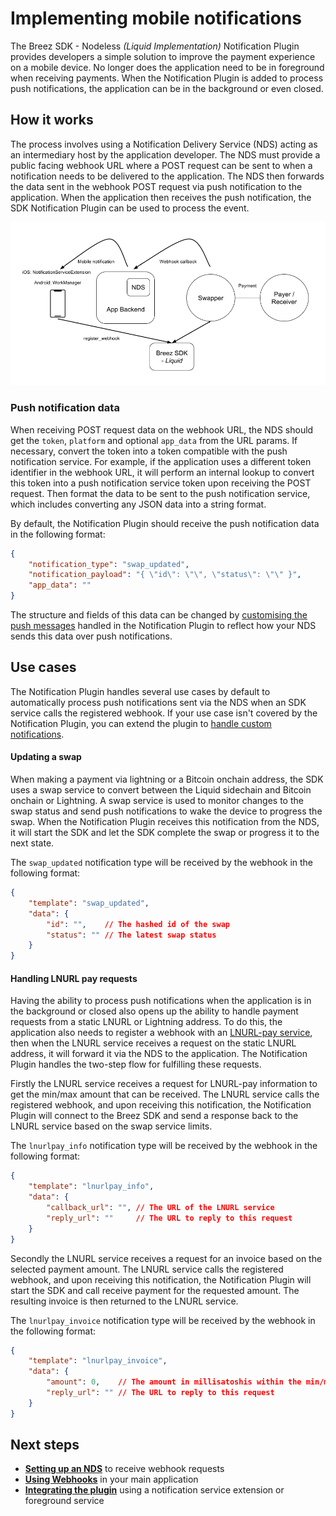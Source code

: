 # Implementing mobile notifications

The Breez SDK - Nodeless *(Liquid Implementation)* Notification Plugin provides developers a simple solution to improve the payment experience on a mobile device. No longer does the application need to be in foreground when receiving payments. When the Notification Plugin is added to process push notifications, the application can be in the background or even closed.

## How it works

The process involves using a Notification Delivery Service (NDS) acting as an intermediary host by the application developer. The NDS must provide a public facing webhook URL where a POST request can be sent to when a notification needs to be delivered to the application. The NDS then forwards the data sent in the webhook POST request via push notification to the application. When the application then receives the push notification, the SDK Notification Plugin can be used to process the event.

![Breez SDK - Notifications](../images/BreezSDK_Liquid_Notifications.png)

### Push notification data

When receiving POST request data on the webhook URL, the NDS should get the `token`, `platform` and optional `app_data` from the URL params. If necessary, convert the token into a token compatible with the push notification service. For example, if the application uses a different token identifier in the webhook URL, it will perform an internal lookup to convert this token into a push notification service token upon receiving the POST request. Then format the data to be sent to the push notification service, which includes converting any JSON data into a string format. 

By default, the Notification Plugin should receive the push notification data in the following format:

```json
{
    "notification_type": "swap_updated",
    "notification_payload": "{ \"id\": \"\", \"status\": \"\" }",
    "app_data": ""
}
```
The structure and fields of this data can be changed by [customising the push messages](custom_messages.md) handled in the Notification Plugin to reflect how your NDS sends this data over push notifications.

## Use cases

The Notification Plugin handles several use cases by default to automatically process push notifications sent via the NDS when an SDK service calls the registered webhook. If your use case isn't covered by the Notification Plugin, you can extend the plugin to [handle custom notifications](custom_notifications.md).

#### Updating a swap

When making a payment via lightning or a Bitcoin onchain address, the SDK uses a swap service to convert between the Liquid sidechain and Bitcoin onchain or Lightning. A swap service is used to monitor changes to the swap status and send push notifications to wake the device to progress the swap. When the Notification Plugin receives this notification from the NDS, it will start the SDK and let the SDK complete the swap or progress it to the next state. 

The `swap_updated` notification type will be received by the webhook in the following format:
```json
{
    "template": "swap_updated",
    "data": {  
        "id": "",    // The hashed id of the swap
        "status": "" // The latest swap status
    }
}
```

#### Handling LNURL pay requests

Having the ability to process push notifications when the application is in the background or closed also opens up the ability to handle payment requests from a static LNURL or Lightning address. To do this, the application also needs to register a webhook with an [LNURL-pay service](/guide/lnurl_pay_service.md), then when the LNURL service receives a request on the static LNURL address, it will forward it via the NDS to the application. The Notification Plugin handles the two-step flow for fulfilling these requests.

Firstly the LNURL service receives a request for LNURL-pay information to get the min/max amount that can be received. The LNURL service calls the registered webhook, and upon receiving this notification, the Notification Plugin will connect to the Breez SDK and send a response back to the LNURL service based on the swap service limits. 

The `lnurlpay_info` notification type will be received by the webhook in the following format:
```json
{
    "template": "lnurlpay_info",
    "data": {  
        "callback_url": "", // The URL of the LNURL service
        "reply_url": ""     // The URL to reply to this request
    }
}
```
Secondly the LNURL service receives a request for an invoice based on the selected payment amount. The LNURL service calls the registered webhook, and upon receiving this notification, the Notification Plugin will start the SDK and call receive payment for the requested amount. The resulting invoice is then returned to the LNURL service. 

The `lnurlpay_invoice` notification type will be received by the webhook in the following format:
```json
{
    "template": "lnurlpay_invoice",
    "data": {  
        "amount": 0,    // The amount in millisatoshis within the min/max sendable range
        "reply_url": "" // The URL to reply to this request
    }
}
```

## Next steps
- **[Setting up an NDS](setup_nds.md)** to receive webhook requests
- **[Using Webhooks](using_webhooks.md)** in your main application
- **[Integrating the plugin](setup_plugin.md)** using a notification service extension or foreground service
